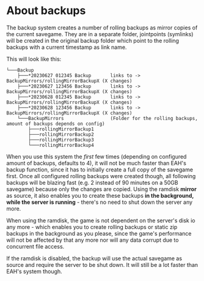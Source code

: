 # About backups

The backup system creates a number of rolling backups as mirror copies of the current savegame. They are in a separate folder, jointpoints (symlinks) will be created in the original backup folder which point to the rolling backups with a current timestamp as link name. 

This will look like this:
```
└───Backup
    ├───*20230627 012345 Backup       links to -> BackupMirrors/rollingMirrorBackupX (X changes)
    ├───*20230627 123456 Backup       links to -> BackupMirrors/rollingMirrorBackupX (X changes)
    ├───*20230628 012345 Backup       links to -> BackupMirrors/rollingMirrorBackupX (X changes)
    ├───*20230628 123456 Backup       links to -> BackupMirrors/rollingMirrorBackupX (X changes)
    └───BackupMirrors                 (Folder for the rolling backups, amount of backups depends on config)
        ├───rollingMirrorBackup1
        ├───rollingMirrorBackup2
        ├───rollingMirrorBackup3
        └───rollingMirrorBackup4
```
When you use this system the *first* few times (depending on configured amount of backups, defaults to 4), it will not be much faster than EAH's backup function, since it has to initially create a full copy of the savegame first. Once all configured rolling backups were created though, all following backups will be blazing fast (e.g. 2 instead of 90 minutes on a 50GB savegame) because only the changes are copied. Using the ramdisk **mirror** as source, it also enables you to create these backups **in the background, while the server is running** - there's no need to shut down the server any more.

When using the ramdisk, the game is not dependent on the server's disk io any more - which enables you to create rolling backups or static zip backups in the background as you please, since the game's performance will not be affected by that any more nor will any data corrupt due to concurrent file access.

If the ramdisk is disabled, the backup will use the actual savegame as source and require the server to be shut down. It will still be a lot faster than EAH's system though.